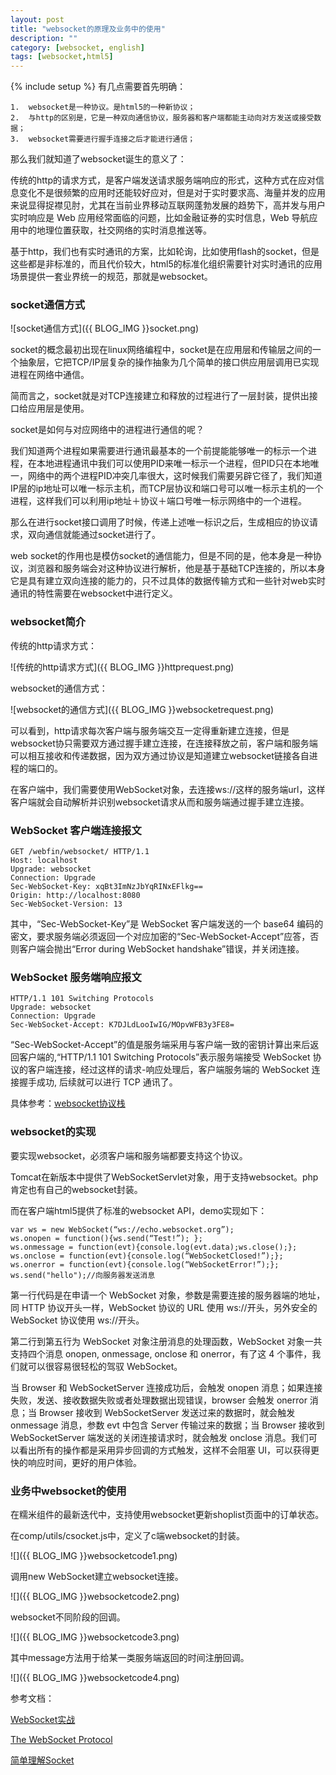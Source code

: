 ```yaml
---
layout: post
title: "websocket的原理及业务中的使用"
description: ""
category: [websocket, english]
tags: [websocket,html5]
---
```

{% include setup %}
有几点需要首先明确：

    1.  websocket是一种协议。是html5的一种新协议；
    2.  与http的区别是，它是一种双向通信协议，服务器和客户端都能主动向对方发送或接受数据；
    3.  websocket需要进行握手连接之后才能进行通信；

那么我们就知道了websocket诞生的意义了：

传统的http的请求方式，是客户端发送请求服务端响应的形式，这种方式在应对信息变化不是很频繁的应用时还能较好应对，但是对于实时要求高、海量并发的应用来说显得捉襟见肘，尤其在当前业界移动互联网蓬勃发展的趋势下，高并发与用户实时响应是 Web 应用经常面临的问题，比如金融证券的实时信息，Web 导航应用中的地理位置获取，社交网络的实时消息推送等。

基于http，我们也有实时通讯的方案，比如轮询，比如使用flash的socket，但是这些都是非标准的，而且代价较大，html5的标准化组织需要针对实时通讯的应用场景提供一套业界统一的规范，那就是websocket。

### socket通信方式

![socket通信方式]({{ BLOG_IMG }}socket.png)

socket的概念最初出现在linux网络编程中，socket是在应用层和传输层之间的一个抽象层，它把TCP/IP层复杂的操作抽象为几个简单的接口供应用层调用已实现进程在网络中通信。

简而言之，socket就是对TCP连接建立和释放的过程进行了一层封装，提供出接口给应用层是使用。

socket是如何与对应网络中的进程进行通信的呢？

我们知道两个进程如果需要进行通讯最基本的一个前提能能够唯一的标示一个进程，在本地进程通讯中我们可以使用PID来唯一标示一个进程，但PID只在本地唯一，网络中的两个进程PID冲突几率很大，这时候我们需要另辟它径了，我们知道IP层的ip地址可以唯一标示主机，而TCP层协议和端口号可以唯一标示主机的一个进程，这样我们可以利用ip地址＋协议＋端口号唯一标示网络中的一个进程。

那么在进行socket接口调用了时候，传递上述唯一标识之后，生成相应的协议请求，双向通信就能通过socket进行了。

web socket的作用也是模仿socket的通信能力，但是不同的是，他本身是一种协议，浏览器和服务端会对这种协议进行解析，他是基于基础TCP连接的，所以本身它是具有建立双向连接的能力的，只不过具体的数据传输方式和一些针对web实时通讯的特性需要在websocket中进行定义。

### websocket简介

传统的http请求方式：

![传统的http请求方式]({{ BLOG_IMG }}httprequest.png)

websocket的通信方式：

![websocket的通信方式]({{ BLOG_IMG }}websocketrequest.png)

可以看到，http请求每次客户端与服务端交互一定得重新建立连接，但是websocket协只需要双方通过握手建立连接，在连接释放之前，客户端和服务端可以相互接收和传递数据，因为双方通过协议是知道建立websocket链接各自进程的端口的。

在客户端中，我们需要使用WebSocket对象，去连接ws://这样的服务端url，这样客户端就会自动解析并识别websocket请求从而和服务端通过握手建立连接。

### WebSocket 客户端连接报文

    GET /webfin/websocket/ HTTP/1.1
    Host: localhost
    Upgrade: websocket
    Connection: Upgrade
    Sec-WebSocket-Key: xqBt3ImNzJbYqRINxEFlkg==
    Origin: http://localhost:8080
    Sec-WebSocket-Version: 13

其中，“Sec-WebSocket-Key”是 WebSocket 客户端发送的一个 base64 编码的密文，要求服务端必须返回一个对应加密的“Sec-WebSocket-Accept”应答，否则客户端会抛出“Error during WebSocket handshake”错误，并关闭连接。

### WebSocket 服务端响应报文

    HTTP/1.1 101 Switching Protocols
    Upgrade: websocket
    Connection: Upgrade
    Sec-WebSocket-Accept: K7DJLdLooIwIG/MOpvWFB3y3FE8=

“Sec-WebSocket-Accept”的值是服务端采用与客户端一致的密钥计算出来后返回客户端的,“HTTP/1.1 101 Switching Protocols”表示服务端接受 WebSocket 协议的客户端连接，经过这样的请求-响应处理后，客户端服务端的 WebSocket 连接握手成功, 后续就可以进行 TCP 通讯了。

具体参考：[websocket协议栈](https://tools.ietf.org/html/rfc6455?cm_mc_uid=54565781380814648371787&cm_mc_sid_50200000=1470358750)

### websocket的实现

要实现websocket，必须客户端和服务端都要支持这个协议。

Tomcat在新版本中提供了WebSocketServlet对象，用于支持websocket。php肯定也有自己的websocket封装。

而在客户端html5提供了标准的websocket API，demo实现如下：

    var ws = new WebSocket(“ws://echo.websocket.org”);
    ws.onopen = function(){ws.send(“Test!”); };
    ws.onmessage = function(evt){console.log(evt.data);ws.close();};
    ws.onclose = function(evt){console.log(“WebSocketClosed!”);};
    ws.onerror = function(evt){console.log(“WebSocketError!”);};
    ws.send("hello");//向服务器发送消息

第一行代码是在申请一个 WebSocket 对象，参数是需要连接的服务器端的地址，同 HTTP 协议开头一样，WebSocket 协议的 URL 使用 ws://开头，另外安全的 WebSocket 协议使用 ws://开头。

第二行到第五行为 WebSocket 对象注册消息的处理函数，WebSocket 对象一共支持四个消息 onopen, onmessage, onclose 和 onerror，有了这 4 个事件，我们就可以很容易很轻松的驾驭 WebSocket。

当 Browser 和 WebSocketServer 连接成功后，会触发 onopen 消息；如果连接失败，发送、接收数据失败或者处理数据出现错误，browser 会触发 onerror 消息；当 Browser 接收到 WebSocketServer 发送过来的数据时，就会触发 onmessage 消息，参数 evt 中包含 Server 传输过来的数据；当 Browser 接收到 WebSocketServer 端发送的关闭连接请求时，就会触发 onclose 消息。我们可以看出所有的操作都是采用异步回调的方式触发，这样不会阻塞 UI，可以获得更快的响应时间，更好的用户体验。

### 业务中websocket的使用

在糯米组件的最新迭代中，支持使用websocket更新shoplist页面中的订单状态。

在comp/utils/csocket.js中，定义了c端websocket的封装。

![]({{ BLOG_IMG }}websocketcode1.png)

调用new WebSocket建立websocket连接。

![]({{ BLOG_IMG }}websocketcode2.png)

websocket不同阶段的回调。

![]({{ BLOG_IMG }}websocketcode3.png)

其中message方法用于给某一类服务端返回的时间注册回调。

![]({{ BLOG_IMG }}websocketcode4.png)

参考文档：

[WebSocket实战](http://www.ibm.com/developerworks/cn/java/j-lo-WebSocket/)

[The WebSocket Protocol](https://tools.ietf.org/html/rfc6455?cm_mc_uid=54565781380814648371787&cm_mc_sid_50200000=1470358750)

[简单理解Socket](http://www.cnblogs.com/dolphinX/p/3460545.html)

